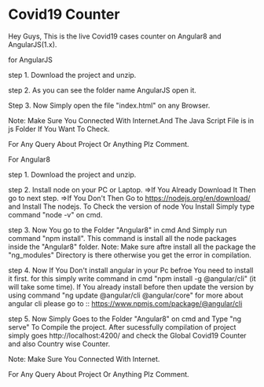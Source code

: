 # Covid19 Counter

Hey Guys,
This is the live Covid19 cases counter on Angular8 and AngularJS(1.x).

for AngularJS

step 1.
	Download the project and unzip.
	
step 2.
	As you can see the folder name AngularJS open it.
	
Step 3.
	Now Simply open the file "index.html" on any Browser.
	
Note: Make Sure You Connected With Internet.And The Java Script File is in js Folder If You Want To Check.

For Any Query About Project Or Anything Plz Comment.


For Angular8

step 1.
	Download the project and unzip.
	
step 2.
	Install node on your PC or Laptop.
		=>If You Already Download It Then go to next step.
		=>If You Don't Then Go to https://nodejs.org/en/download/ and Install The nodejs.
	To Check the version of node You Install Simply type command "node -v" on cmd.
	
step 3.
	Now You go to the Folder "Angular8" in cmd And Simply run command "npm install".
	This command is install all the node packages inside the "Angular8" folder.
Note: Make sure aftre install all the package the "ng_modules" Directory is there otherwise you get the error in compilation.


step 4.
	Now If You Don't install angular in your Pc befroe You need to install it first.
	for this simply write command in cmd "npm install -g @angular/cli" (it will take some time).
	If You already install before then update the version by using command "ng update @angular/cli @angular/core"
		for more about angular cli please go to :: https://www.npmjs.com/package/@angular/cli
	
step 5.
	Now Simply Goes to the Folder "Angular8" on cmd and Type "ng serve" To Compile the project.
	After sucessfully compilation of project simply goes  http://localhost:4200/ and check the Global Covid19 Counter and also Country wise Counter.
	
Note: Make Sure You Connected With Internet.

For Any Query About Project Or Anything Plz Comment.